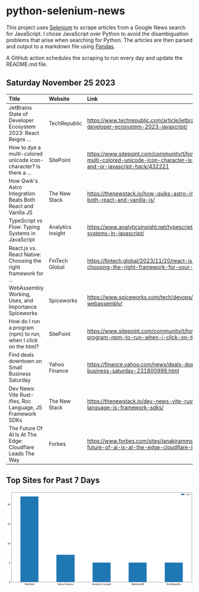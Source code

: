 # python-selenium-news

This project uses [Selenium](https://www.seleniumhq.org/) to scrape articles from a Google News search for JavaScript.
I chose JavaScript over Python to avoid the disambiguation problems that arise when searching for Python.
The articles are then parsed and output to a markdown file using [Pandas](https://pandas.pydata.org/).

A GitHub action schedules the scraping to run every day and update the README.md file.

## Saturday November 25 2023


| Title                                                             | Website           | Link                                                                                                                                 |
|:------------------------------------------------------------------|:------------------|:-------------------------------------------------------------------------------------------------------------------------------------|
| JetBrains State of Developer Ecosystem 2023: React Reigns ...     | TechRepublic      | https://www.techrepublic.com/article/jetbrains-state-of-developer-ecosystem-2023-javascript/                                         |
| How to dye a multi-colored unicode icon-character? Is there a ... | SitePoint         | https://www.sitepoint.com/community/t/how-to-dye-a-multi-colored-unicode-icon-character-is-there-a-css-and-or-javascript-hack/432221 |
| How Qwik's Astro Integration Beats Both React and Vanilla JS      | The New Stack     | https://thenewstack.io/how-quiks-astro-integration-beats-both-react-and-vanilla-js/                                                  |
| TypeScript vs Flow: Typing Systems in JavaScript                  | Analytics Insight | https://www.analyticsinsight.net/typescript-vs-flow-typing-systems-in-javascript/                                                    |
| React.js vs. React Native: Choosing the right framework for ...   | FinTech Global    | https://fintech.global/2023/11/20/react-js-vs-react-native-choosing-the-right-framework-for-your-app/                                |
| WebAssembly Working, Uses, and Importance  Spiceworks             | Spiceworks        | https://www.spiceworks.com/tech/devops/articles/what-is-webassembly/                                                                 |
| How do I run a program (npm) to run, when I click on the html?    | SitePoint         | https://www.sitepoint.com/community/t/how-do-i-run-a-program-npm-to-run-when-i-click-on-the-html/432288                              |
| Find deals downtown on Small Business Saturday                    | Yahoo Finance     | https://finance.yahoo.com/news/deals-downtown-small-business-saturday-231800999.html                                                 |
| Dev News: Vite Rust-ifies, Roc Language, JS Framework SDKs        | The New Stack     | https://thenewstack.io/dev-news-vite-rust-ifies-roc-language-js-framework-sdks/                                                      |
| The Future Of AI Is At The Edge: Cloudflare Leads The Way         | Forbes            | https://www.forbes.com/sites/janakirammsv/2023/11/25/the-future-of-ai-is-at-the-edge-cloudflare-leads-the-way/                       |
## Top Sites for Past 7 Days

![Graph of Top Sites](https://raw.githubusercontent.com/dan-mba/python-selenium-news/main/last-week.png)
